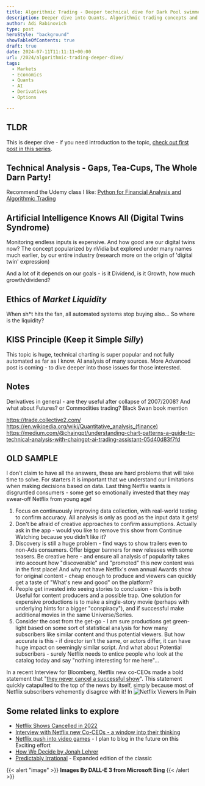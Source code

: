 ```yaml
---
title: Algorithmic Trading - Deeper technical dive for Dark Pool swimmers.
description: Deeper dive into Quants, Algorithmic trading concepts and more. Exploring prediction models, financial crash, Black Swan book, Options and more. 
author: Adi Rabinovich
type: post
heroStyle: "background"
showTableOfContents: true
draft: true
date: 2024-07-11T11:11:11+00:00
url: /2024/algorithmic-trading-deeper-dive/
tags:
  - Markets
  - Economics
  - Quants
  - AI
  - Derivatives
  - Options

---
```

## TLDR

This is deeper dive - if you need introduction to the topic, [check out first post in this series](/2024/swimming-in-the-dark-pools-quants-ai-trading/).

## Technical Analysis - Gaps, Tea-Cups, The Whole Darn Party!

Recommend the Udemy class I like: [Python for Financial Analysis and Algorithmic Trading](https://www.udemy.com/share/101XQ23@mNHHN4xc2oyh4hhICKUa5YbsjY6WhCFkBZ4ZLVHxpi7IkMiB4HgFjeE3BzlH_jM=/)

## Artificial Intelligence Knows All (Digital Twins Syndrome)

Monitoring endless inputs is expensive. And how good are our digital twins now? The concept popularized by nVidia but explored under many names much earlier, by our entire industry (research more on the origin of 'digital twin' expression)

And a lot of it depends on our goals - is it Dividend, is it Growth, how much growth/dividend?


## Ethics of *Market Liquidity*

When sh*t hits the fan, all automated systems stop buying also... So where is the liquidity?

## KISS Principle (Keep it Simple _Silly_)

This topic is huge, technical charting is super popular and not fully automated as far as I know. AI analysis of many sources. More Advanced post is coming - to dive deeper into those issues for those interested.


## Notes

Derivatives in general - are they useful after collapse of 2007/2008? And what about Futures? or Commodities trading?
Black Swan book mention

https://trade.collective2.com/
https://en.wikipedia.org/wiki/Quantitative_analysis_(finance)
https://medium.com/@chaingpt/understanding-chart-patterns-a-guide-to-technical-analysis-with-chaingpt-ai-trading-assistant-05d40d83f7fd


## OLD SAMPLE

I don't claim to have all the answers, these are hard problems that will take time to solve. For starters it is important that we understand our limitations when making decisions based on data. Last thing Netflix wants is disgruntled consumers - some get so emotionally invested that they may swear-off Netflix from young age!

1. Focus on continuously improving data collection, with real-world testing to confirm accuracy. All analysis is only as good as the input data it gets!
2. Don't be afraid of creative approaches to confirm assumptions. Actually ask in the app - would you like to remove this show from Continue Watching because you didn't like it?
3. Discovery is still a huge problem - find ways to show trailers even to non-Ads consumers. Offer bigger banners for new releases with some teasers. Be creative here - and ensure all analysis of popularity takes into account how "discoverable" and "promoted" this new content was in the first place! And why not have Netflix's own annual Awards show for original content - cheap enough to produce and viewers can quickly get a taste of "What's new and good" on the platform?
4. People get invested into seeing stories to conclusion - this is both Useful for content producers and a possible trap. One solution for expensive productions is to make a single-story movie (perhaps with underlying hints for a bigger "conspiracy"), and if successful make additional movies in the same Universe/Series.
5. Consider the cost from the get-go - I am sure productions get green-light based on some sort of statistical analysis for how many subscribers like similar content and thus potential viewers. But how accurate is this - if director isn't the same, or actors differ, it can have huge impact on seemingly similar script. And what about Potential subscribers - surely Netflix needs to entice people who look at the catalog today and say "nothing interesting for me here"...

In a recent Interview for Bloomberg, Netflix new co-CEOs made a bold statement that "[they never cancel a successful show](https://www.forbes.com/sites/paultassi/2023/01/24/netflix-says-it-has-never-cancelled-a-successful-show/)". This statement quickly catapulted to the top of the news by itself, simply because most of Netflix subscribers vehemently disagree with it! In 
![Netflix Viewers In Pain](people_crying_for_netflix_cancellations.png)

## Some related links to explore

- [Netflix Shows Cancelled in 2022](https://variety.com/lists/netflix-shows-canceled-2022/)
- [Interview with Netflix new Co-CEOs - a window into their thinking](https://www.bloomberg.com/news/newsletters/2023-01-21/netflix-ceo-reed-hastings-steps-down-interview-with-greg-peters-ted-sarandos)
- [Netflix push into video games](https://www.theverge.com/22772589/netflix-video-games-app-news-updates) - I plan to blog in the future on this Exciting effort
- [How We Decide by Jonah Lehrer](https://www.amazon.com/How-We-Decide-Jonah-Lehrer/dp/0547247990?tag=craftonia-20)
- [Predictably Irrational](https://www.amazon.com/Predictably-Irrational-Revised-Expanded-Decisions/dp/0061353248?tag=craftonia-20) - Expanded edition of the classic

{{< alert "image" >}}
**Images By DALL-E 3 from Microsoft Bing**
{{< /alert >}}
